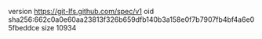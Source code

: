 version https://git-lfs.github.com/spec/v1
oid sha256:662c0a0e60aa23813f326b659dfb140b3a158e0f7b7907fb4bf4a6e05fbeddce
size 10934
